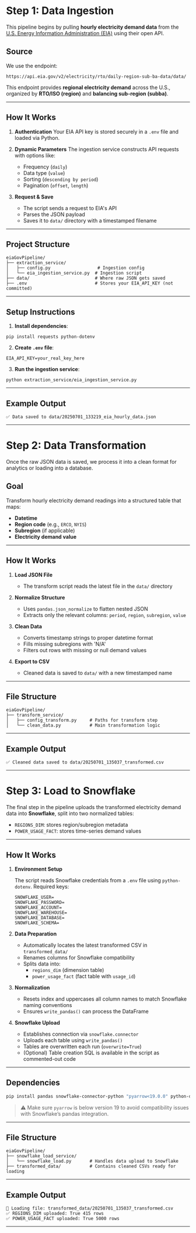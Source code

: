 # Step 1: Data Ingestion

This pipeline begins by pulling **hourly electricity demand data** from the [U.S. Energy Information Administration (EIA)](https://www.eia.gov/opendata/) using their open API.

## Source

We use the endpoint:

```
https://api.eia.gov/v2/electricity/rto/daily-region-sub-ba-data/data/
```

This endpoint provides **regional electricity demand** across the U.S., organized by **RTO/ISO (region)** and **balancing sub-region (subba)**.

---

## How It Works

1. **Authentication**
   Your EIA API key is stored securely in a `.env` file and loaded via Python.

2. **Dynamic Parameters**
   The ingestion service constructs API requests with options like:

   * Frequency (`daily`)
   * Data type (`value`)
   * Sorting (`descending by period`)
   * Pagination (`offset`, `length`)

3. **Request & Save**

   * The script sends a request to EIA's API
   * Parses the JSON payload
   * Saves it to `data/` directory with a timestamped filename

---

## Project Structure

```
eiaGovPipeline/
├── extraction_service/
│   ├── config.py                  # Ingestion config
│   └── eia_ingestion_service.py  # Ingestion script
├── data/                         # Where raw JSON gets saved
├── .env                          # Stores your EIA_API_KEY (not committed)
```

---

## Setup Instructions

1. **Install dependencies**:

```
pip install requests python-dotenv
```

2. **Create `.env` file**:

```
EIA_API_KEY=your_real_key_here
```

3. **Run the ingestion service**:

```
python extraction_service/eia_ingestion_service.py
```

---

## Example Output

```
✅ Data saved to data/20250701_133219_eia_hourly_data.json
```

---

# Step 2: Data Transformation

Once the raw JSON data is saved, we process it into a clean format for analytics or loading into a database.

## Goal

Transform hourly electricity demand readings into a structured table that maps:

- **Datetime**
- **Region code** (e.g., `ERCO`, `NYIS`)
- **Subregion** (if applicable)
- **Electricity demand value**

---

## How It Works

1. **Load JSON File**
   * The transform script reads the latest file in the `data/` directory

2. **Normalize Structure**
   * Uses `pandas.json_normalize` to flatten nested JSON
   * Extracts only the relevant columns: `period`, `region`, `subregion`, `value`

3. **Clean Data**
   * Converts timestamp strings to proper datetime format
   * Fills missing subregions with 'N/A'
   * Filters out rows with missing or null demand values

4. **Export to CSV**
   * Cleaned data is saved to `data/` with a new timestamped name

---

## File Structure

```
eiaGovPipeline/
├── transform_service/
│   ├── config_transform.py     # Paths for transform step
│   └── clean_data.py           # Main transformation logic
```

---

## Example Output

```
✅ Cleaned data saved to data/20250701_135037_transformed.csv
```

---

# Step 3: Load to Snowflake

The final step in the pipeline uploads the transformed electricity demand data into **Snowflake**, split into two normalized tables:

- `REGIONS_DIM`: stores region/subregion metadata
- `POWER_USAGE_FACT`: stores time-series demand values

---

## How It Works

1. **Environment Setup**

   The script reads Snowflake credentials from a `.env` file using `python-dotenv`. Required keys:

   ```
   SNOWFLAKE_USER=
   SNOWFLAKE_PASSWORD=
   SNOWFLAKE_ACCOUNT=
   SNOWFLAKE_WAREHOUSE=
   SNOWFLAKE_DATABASE=
   SNOWFLAKE_SCHEMA=
   ```

2. **Data Preparation**

   * Automatically locates the latest transformed CSV in `transformed_data/`
   * Renames columns for Snowflake compatibility
   * Splits data into:
     - `regions_dim` (dimension table)
     - `power_usage_fact` (fact table with `usage_id`)

3. **Normalization**

   * Resets index and uppercases all column names to match Snowflake naming conventions
   * Ensures `write_pandas()` can process the DataFrame

4. **Snowflake Upload**

   * Establishes connection via `snowflake.connector`
   * Uploads each table using `write_pandas()`
   * Tables are overwritten each run (`overwrite=True`)
   * (Optional) Table creation SQL is available in the script as commented-out code

---

## Dependencies

```bash
pip install pandas snowflake-connector-python "pyarrow<19.0.0" python-dotenv
```

> ⚠️ Make sure `pyarrow` is below version 19 to avoid compatibility issues with Snowflake’s pandas integration.

---

## File Structure

```
eiaGovPipeline/
├── snowflake_load_service/
│   └── snowflake_load.py       # Handles data upload to Snowflake
├── transformed_data/           # Contains cleaned CSVs ready for loading
```

---

## Example Output

```
📂 Loading file: transformed_data/20250701_135037_transformed.csv
✅ REGIONS_DIM uploaded: True 415 rows
✅ POWER_USAGE_FACT uploaded: True 5000 rows
```

---
